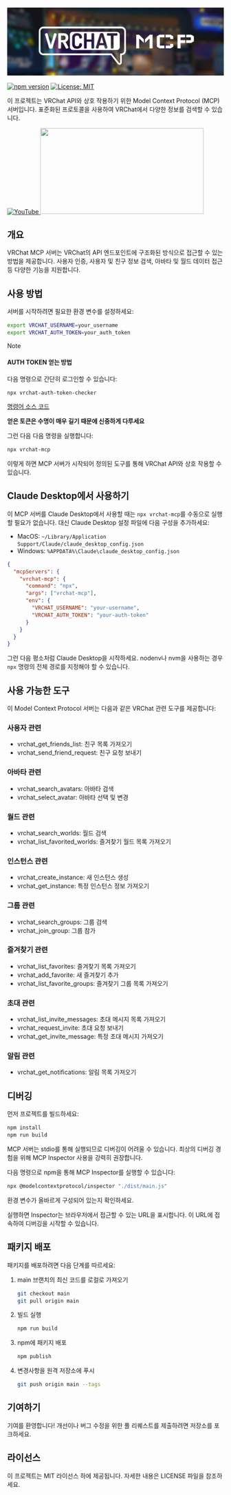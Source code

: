 ![VRChat MCP](./eyecatch.jpg)

[![npm version](https://badge.fury.io/js/vrchat-mcp.svg)](https://badge.fury.io/js/vrchat-mcp) [![License: MIT](https://img.shields.io/badge/License-MIT-yellow.svg)](https://opensource.org/licenses/MIT)

이 프로젝트는 VRChat API와 상호 작용하기 위한 Model Context Protocol (MCP) 서버입니다. 표준화된 프로토콜을 사용하여 VRChat에서 다양한 정보를 검색할 수 있습니다.

<a href="https://youtu.be/0MRxhzlFCkw">
  <img width="300" src="https://github.com/user-attachments/assets/85c00cc4-46b3-4f66-ab36-bf2891fdb283" alt="YouTube" />
</a>

<a href="https://glama.ai/mcp/servers/u763zoyi5a">
  <img width="380" height="200" src="https://glama.ai/mcp/servers/u763zoyi5a/badge" />
</a>

## 개요

VRChat MCP 서버는 VRChat의 API 엔드포인트에 구조화된 방식으로 접근할 수 있는 방법을 제공합니다. 사용자 인증, 사용자 및 친구 정보 검색, 아바타 및 월드 데이터 접근 등 다양한 기능을 지원합니다.

## 사용 방법

서버를 시작하려면 필요한 환경 변수를 설정하세요:

```bash
export VRCHAT_USERNAME=your_username
export VRCHAT_AUTH_TOKEN=your_auth_token
```

> [!NOTE]
> #### AUTH TOKEN 얻는 방법
>
> 다음 명령으로 간단히 로그인할 수 있습니다:
> ```
> npx vrchat-auth-token-checker
> ```
> [명령어 소스 코드](https://github.com/sawa-zen/vrchat-auth-token-checker)
>
> **얻은 토큰은 수명이 매우 길기 때문에 신중하게 다루세요**

그런 다음 다음 명령을 실행합니다:

```bash
npx vrchat-mcp
```

이렇게 하면 MCP 서버가 시작되어 정의된 도구를 통해 VRChat API와 상호 작용할 수 있습니다.

## Claude Desktop에서 사용하기

이 MCP 서버를 Claude Desktop에서 사용할 때는 `npx vrchat-mcp`를 수동으로 실행할 필요가 없습니다. 대신 Claude Desktop 설정 파일에 다음 구성을 추가하세요:

- MacOS: `~/Library/Application Support/Claude/claude_desktop_config.json`
- Windows: `%APPDATA%\Claude\claude_desktop_config.json`

```json
{
  "mcpServers": {
    "vrchat-mcp": {
      "command": "npx",
      "args": ["vrchat-mcp"],
      "env": {
        "VRCHAT_USERNAME": "your-username",
        "VRCHAT_AUTH_TOKEN": "your-auth-token"
      }
    }
  }
}
```

그런 다음 평소처럼 Claude Desktop을 시작하세요. nodenv나 nvm을 사용하는 경우 `npx` 명령의 전체 경로를 지정해야 할 수 있습니다.

## 사용 가능한 도구

이 Model Context Protocol 서버는 다음과 같은 VRChat 관련 도구를 제공합니다:

### 사용자 관련
- vrchat_get_friends_list: 친구 목록 가져오기
- vrchat_send_friend_request: 친구 요청 보내기

### 아바타 관련
- vrchat_search_avatars: 아바타 검색
- vrchat_select_avatar: 아바타 선택 및 변경

### 월드 관련
- vrchat_search_worlds: 월드 검색
- vrchat_list_favorited_worlds: 즐겨찾기 월드 목록 가져오기

### 인스턴스 관련
- vrchat_create_instance: 새 인스턴스 생성
- vrchat_get_instance: 특정 인스턴스 정보 가져오기

### 그룹 관련
- vrchat_search_groups: 그룹 검색
- vrchat_join_group: 그룹 참가

### 즐겨찾기 관련
- vrchat_list_favorites: 즐겨찾기 목록 가져오기
- vrchat_add_favorite: 새 즐겨찾기 추가
- vrchat_list_favorite_groups: 즐겨찾기 그룹 목록 가져오기

### 초대 관련
- vrchat_list_invite_messages: 초대 메시지 목록 가져오기
- vrchat_request_invite: 초대 요청 보내기
- vrchat_get_invite_message: 특정 초대 메시지 가져오기

### 알림 관련
- vrchat_get_notifications: 알림 목록 가져오기

## 디버깅

먼저 프로젝트를 빌드하세요:

```bash
npm install
npm run build
```

MCP 서버는 stdio를 통해 실행되므로 디버깅이 어려울 수 있습니다. 최상의 디버깅 경험을 위해 MCP Inspector 사용을 강력히 권장합니다.

다음 명령으로 npm을 통해 MCP Inspector를 실행할 수 있습니다:

```bash
npx @modelcontextprotocol/inspector "./dist/main.js"
```

환경 변수가 올바르게 구성되어 있는지 확인하세요.

실행하면 Inspector는 브라우저에서 접근할 수 있는 URL을 표시합니다. 이 URL에 접속하여 디버깅을 시작할 수 있습니다.

## 패키지 배포

패키지를 배포하려면 다음 단계를 따르세요:

1. main 브랜치의 최신 코드를 로컬로 가져오기
   ```bash
   git checkout main
   git pull origin main
   ```

2. 빌드 실행
   ```bash
   npm run build
   ```

4. npm에 패키지 배포
   ```bash
   npm publish
   ```

5. 변경사항을 원격 저장소에 푸시
   ```bash
   git push origin main --tags
   ```

## 기여하기

기여를 환영합니다! 개선이나 버그 수정을 위한 풀 리퀘스트를 제출하려면 저장소를 포크하세요.

## 라이선스

이 프로젝트는 MIT 라이선스 하에 제공됩니다. 자세한 내용은 LICENSE 파일을 참조하세요.
